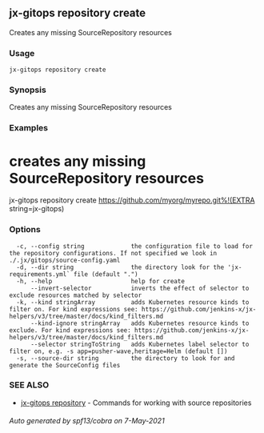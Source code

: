 ## jx-gitops repository create

Creates any missing SourceRepository resources

### Usage

```
jx-gitops repository create
```

### Synopsis

Creates any missing SourceRepository resources

### Examples

  # creates any missing SourceRepository resources
  jx-gitops repository create https://github.com/myorg/myrepo.git%!(EXTRA string=jx-gitops)

### Options

```
  -c, --config string             the configuration file to load for the repository configurations. If not specified we look in ./.jx/gitops/source-config.yaml
  -d, --dir string                the directory look for the 'jx-requirements.yml` file (default ".")
  -h, --help                      help for create
      --invert-selector           inverts the effect of selector to exclude resources matched by selector
  -k, --kind stringArray          adds Kubernetes resource kinds to filter on. For kind expressions see: https://github.com/jenkins-x/jx-helpers/v3/tree/master/docs/kind_filters.md
      --kind-ignore stringArray   adds Kubernetes resource kinds to exclude. For kind expressions see: https://github.com/jenkins-x/jx-helpers/v3/tree/master/docs/kind_filters.md
      --selector stringToString   adds Kubernetes label selector to filter on, e.g. -s app=pusher-wave,heritage=Helm (default [])
  -s, --source-dir string         the directory to look for and generate the SourceConfig files
```

### SEE ALSO

* [jx-gitops repository](jx-gitops_repository.md)	 - Commands for working with source repositories

###### Auto generated by spf13/cobra on 7-May-2021
